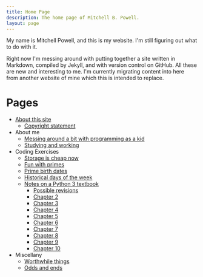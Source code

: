 ```yaml
---
title: Home Page
description: The home page of Mitchell B. Powell.
layout: page
---
```


My name is Mitchell Powell, and this is my website. I'm still figuring out what to do with it.

Right now I'm messing around with putting together a site written in Markdown, compiled by Jekyll, and with version control on GitHub. All these are new and interesting to me. I'm currently migrating content into here from another website of mine which this is intended to replace.

# Pages
* [About this site](p/about-site.html)
    * [Copyright statement](p/copyright-statement.html)
* About me
    * [Messing around a bit with programming as a kid](p/messing-around.html)
    * [Studying and working](p/work-and-study.html)
* Coding Exercises
    * [Storage is cheap now](p/storage-prices.html)
    * [Fun with primes](p/fun-with-primes.html)
    * [Prime birth dates](p/prime-birth-dates.html)
    * [Historical days of the week](p/historical-days-of-the-week.html)
    * [Notes on a Python 3 textbook](p/think-like/)
        * [Possible revisions](p/think-like/possible-revisions.html)
        * [Chapter 2](p/think-like/c2.html)
        * [Chapter 3](p/think-like/c3.html)
        * [Chapter 4](p/think-like/c4.html)
        * [Chapter 5](p/think-like/c5.html)
        * [Chapter 6](p/think-like/c6.html)
        * [Chapter 7](p/think-like/c7.html)
        * [Chapter 8](p/think-like/c8.html)
        * [Chapter 9](p/think-like/c9.html)
        * [Chapter 10](p/think-like/c10.html)
* Miscellany
    * [Worthwhile things](p/worthwhile-things.html)
    * [Odds and ends](p/odds-and-ends.html)



